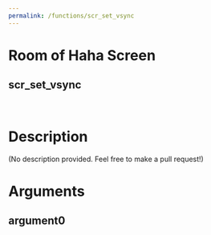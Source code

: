 ```yaml
---
permalink: /functions/scr_set_vsync
---
```

# Room of Haha Screen  
## scr_set_vsync  
&nbsp;  
# Description  
(No description provided. Feel free to make a pull request!) 
&nbsp;  
# Arguments
## argument0

&nbsp;  


